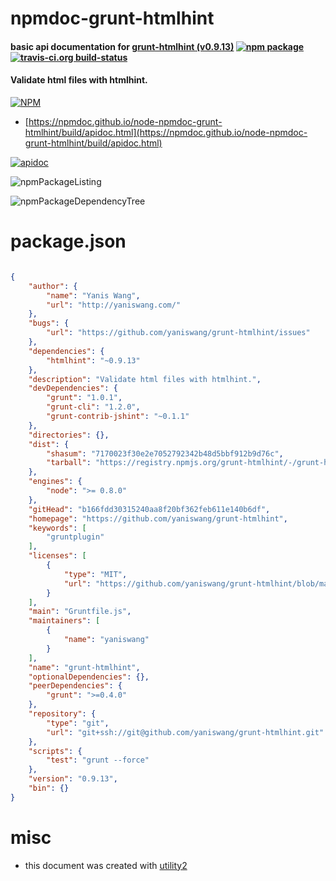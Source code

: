 # npmdoc-grunt-htmlhint

#### basic api documentation for  [grunt-htmlhint (v0.9.13)](https://github.com/yaniswang/grunt-htmlhint)  [![npm package](https://img.shields.io/npm/v/npmdoc-grunt-htmlhint.svg?style=flat-square)](https://www.npmjs.org/package/npmdoc-grunt-htmlhint) [![travis-ci.org build-status](https://api.travis-ci.org/npmdoc/node-npmdoc-grunt-htmlhint.svg)](https://travis-ci.org/npmdoc/node-npmdoc-grunt-htmlhint)

#### Validate html files with htmlhint.

[![NPM](https://nodei.co/npm/grunt-htmlhint.png?downloads=true&downloadRank=true&stars=true)](https://www.npmjs.com/package/grunt-htmlhint)

- [https://npmdoc.github.io/node-npmdoc-grunt-htmlhint/build/apidoc.html](https://npmdoc.github.io/node-npmdoc-grunt-htmlhint/build/apidoc.html)

[![apidoc](https://npmdoc.github.io/node-npmdoc-grunt-htmlhint/build/screenCapture.buildCi.browser.%252Ftmp%252Fbuild%252Fapidoc.html.png)](https://npmdoc.github.io/node-npmdoc-grunt-htmlhint/build/apidoc.html)

![npmPackageListing](https://npmdoc.github.io/node-npmdoc-grunt-htmlhint/build/screenCapture.npmPackageListing.svg)

![npmPackageDependencyTree](https://npmdoc.github.io/node-npmdoc-grunt-htmlhint/build/screenCapture.npmPackageDependencyTree.svg)



# package.json

```json

{
    "author": {
        "name": "Yanis Wang",
        "url": "http://yaniswang.com/"
    },
    "bugs": {
        "url": "https://github.com/yaniswang/grunt-htmlhint/issues"
    },
    "dependencies": {
        "htmlhint": "~0.9.13"
    },
    "description": "Validate html files with htmlhint.",
    "devDependencies": {
        "grunt": "1.0.1",
        "grunt-cli": "1.2.0",
        "grunt-contrib-jshint": "~0.1.1"
    },
    "directories": {},
    "dist": {
        "shasum": "7170023f30e2e7052792342b48d5bbf912b9d76c",
        "tarball": "https://registry.npmjs.org/grunt-htmlhint/-/grunt-htmlhint-0.9.13.tgz"
    },
    "engines": {
        "node": ">= 0.8.0"
    },
    "gitHead": "b166fdd30315240aa8f20bf362feb611e140b6df",
    "homepage": "https://github.com/yaniswang/grunt-htmlhint",
    "keywords": [
        "gruntplugin"
    ],
    "licenses": [
        {
            "type": "MIT",
            "url": "https://github.com/yaniswang/grunt-htmlhint/blob/master/LICENSE-MIT"
        }
    ],
    "main": "Gruntfile.js",
    "maintainers": [
        {
            "name": "yaniswang"
        }
    ],
    "name": "grunt-htmlhint",
    "optionalDependencies": {},
    "peerDependencies": {
        "grunt": ">=0.4.0"
    },
    "repository": {
        "type": "git",
        "url": "git+ssh://git@github.com/yaniswang/grunt-htmlhint.git"
    },
    "scripts": {
        "test": "grunt --force"
    },
    "version": "0.9.13",
    "bin": {}
}
```



# misc
- this document was created with [utility2](https://github.com/kaizhu256/node-utility2)
